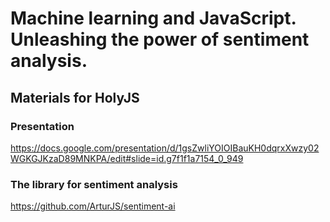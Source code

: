 # Machine learning and JavaScript. Unleashing the power of sentiment analysis.

## Materials for HolyJS

### Presentation
https://docs.google.com/presentation/d/1gsZwliYOIOIBauKH0dqrxXwzy02WGKGJKzaD89MNKPA/edit#slide=id.g7f1f1a7154_0_949

### The library for sentiment analysis
https://github.com/ArturJS/sentiment-ai
